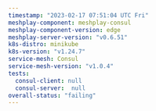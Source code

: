 ```yaml
---
timestamp: "2023-02-17 07:51:04 UTC Fri"
meshplay-component: meshplay-consul
meshplay-component-version: edge
meshplay-server-version: "v0.6.51"
k8s-distro: minikube
k8s-version: "v1.24.7"
service-mesh: Consul
service-mesh-version: "v1.0.4"
tests:
  consul-client: null
  consul-server:  null
overall-status: "failing"
---
```

